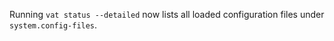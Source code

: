 Running `vat status --detailed` now lists all loaded configuration files under
`system.config-files`.
